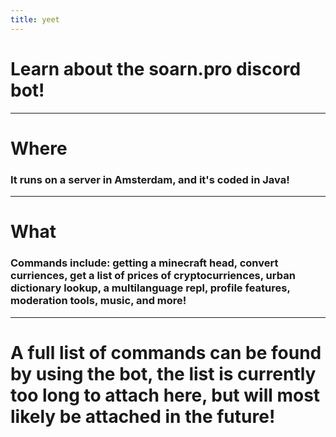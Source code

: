 ```yaml
---
title: yeet
---
```

<title>
  {{ page.title }}
</title>

# Learn about the soarn.pro discord bot!
---
# Where
### It runs on a server in Amsterdam, and it's coded in Java!
---
# What
### Commands include: getting a minecraft head, convert curriences, get a list of prices of cryptocurriences, urban dictionary lookup, a multilanguage repl, profile features, moderation tools, music, and more!
---
# A full list of commands can be found by using the bot, the list is currently too long to attach here, but will most likely be attached in the future!

